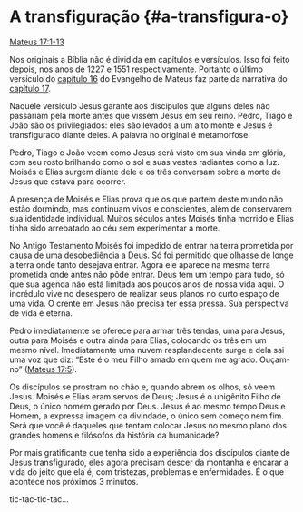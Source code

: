 # A transfiguração {#a-transfigura-o}

[Mateus 17:1-13](http://bibliaonline.com.br/acf/mt/17/1-13)

Nos originais a Bíblia não é dividida em capítulos e versículos. Isso foi feito depois, nos anos de 1227 e 1551 respectivamente. Portanto o último versículo do [capítulo 16](http://bibliaonline.com.br/acf/mt/16) do Evangelho de Mateus faz parte da narrativa do [capítulo 17](http://bibliaonline.com.br/acf/mt/17).

Naquele versículo Jesus garante aos discípulos que alguns deles não passariam pela morte antes que vissem Jesus em seu reino. Pedro, Tiago e João são os privilegiados: eles são levados a um alto monte e Jesus é transfigurado diante deles. A palavra no original é metamorfose.

Pedro, Tiago e João veem como Jesus será visto em sua vinda em glória, com seu rosto brilhando como o sol e suas vestes radiantes como a luz. Moisés e Elias surgem diante dele e os três conversam sobre a morte de Jesus que estava para ocorrer.

A presença de Moisés e Elias prova que os que partem deste mundo não estão dormindo, mas continuam vivos e conscientes, além de conservarem sua identidade individual. Muitos séculos antes Moisés tinha morrido e Elias tinha sido arrebatado ao céu sem experimentar a morte.

No Antigo Testamento Moisés foi impedido de entrar na terra prometida por causa de uma desobediência a Deus. Só foi permitido que olhasse de longe a terra onde tanto desejava entrar. Agora ele aparece na mesma terra prometida onde antes não pôde entrar. Deus tem um tempo para tudo, só que sua agenda não está limitada aos poucos anos de nossa vida aqui. O incrédulo vive no desespero de realizar seus planos no curto espaço de uma vida. O crente em Jesus não precisa ter essa pressa. Sua perspectiva de vida é eterna.

Pedro imediatamente se oferece para armar três tendas, uma para Jesus, outra para Moisés e outra ainda para Elias, colocando os três em um mesmo nível. Imediatamente uma nuvem resplandecente surge e dela sai uma voz que diz: “Este é o meu Filho amado em quem me agrado. Ouçam-no” ([Mateus 17:5](http://bibliaonline.com.br/acf/mt/17/5)).

Os discípulos se prostram no chão e, quando abrem os olhos, só veem Jesus. Moisés e Elias eram servos de Deus; Jesus é o unigênito Filho de Deus, o único homem gerado por Deus. Jesus é ao mesmo tempo Deus e Homem, a expressa imagem da divindade, o único sem começo nem fim. Será que você é daqueles que tentam colocar Jesus no mesmo plano dos grandes homens e filósofos da história da humanidade?

Por mais gratificante que tenha sido a experiência dos discípulos diante de Jesus transfigurado, eles agora precisam descer da montanha e encarar a vida do jeito que ela é, com tristezas, problemas e enfermidades. É o que acontece nos próximos 3 minutos.

tic-tac-tic-tac...